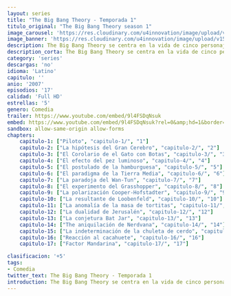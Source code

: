 ```yaml
---
layout: series
title: "The Big Bang Theory - Temporada 1"
titulo_original: "The Big Bang Theory season 1"
image_carousel: 'https://res.cloudinary.com/u4innovation/image/upload/v1561429446/big-bang-temporada1-min_hd7ox5.jpg'
image_banner: 'https://res.cloudinary.com/u4innovation/image/upload/v1561429447/big-bang-temporada1banner-min_rlp7il.jpg'
description: The Big Bang Theory se centra en la vida de cinco personajes que residen en Pasadena, California, los compañeros de piso Leonard Hofstadter y Sheldon Cooper; su vecina Penny, una guapa camarera que aspira a triunfar como actriz; y los amigos y compañeros de trabajo de Leonard y Sheldon (igual de friquis y socialmente inadaptados que ellos), el ingeniero mecánico Howard Wolowitz y el astrofísico Raj Koothrappali. El grado de "friquismo" y el intelecto de los cuatro chicos choca de forma cómica con las habilidades sociales y el sentido común de Penny.
description_corta: The Big Bang Theory se centra en la vida de cinco personajes que residen en Pasadena, California, los compañeros de piso Leonard Hofstadter y Sheldon Cooper; su vecina Penny, una guapa camarera que aspira a triunfar como actriz; y los amigos y compañeros de....
category: 'series'
descargas: 'no'
idioma: 'Latino'
capitulo: ''
anio: '2007'
episodios: '17'
calidad: 'Full HD'
estrellas: '5'
genero: Comedia
trailer: https://www.youtube.com/embed/9l4FSDqNsuk
embed: https://www.youtube.com/embed/9l4FSDqNsuk?rel=0&amp;hd=1&border=0&wmode=opaque&enablejsapi=1&modestbranding=1&controls=1&showinfo=1
sandbox: allow-same-origin allow-forms 
chapters:
    capitulo-1: ["Piloto", "capitulo-1/", "1"]
    capitulo-2: ["La hipótesis del Gran Cerebro", "capitulo-2/", "2"]
    capitulo-3: ["El Corolario de el Gato con Botas", "capitulo-3/", "3"]
    capitulo-4: ["El efecto del pez luminoso", "capitulo-4/", "4"]
    capitulo-5: ["El postulado de la hamburguesa", "capitulo-5/", "5"]
    capitulo-6: ["El paradigma de la Tierra Media", "capitulo-6/", "6"]
    capitulo-7: ["La paradoja del Wan-Tun", "capitulo-7/", "7"]
    capitulo-8: ["El experimento del Grasshopper", "capitulo-8/", "8"]
    capitulo-9: ["La polarización Cooper-Hofstadter", "capitulo-9/", "9"]
    capitulo-10: ["La resultante de Loobenfeld", "capitulo-10/", "10"]
    capitulo-11: ["La anomalía de la masa de tortitas", "capitulo-11/", "11"]
    capitulo-12: ["La dualidad de Jerusalén", "capitulo-12/", "12"]
    capitulo-13: ["La conjetura Bat Jar", "capitulo-13/", "13"]
    capitulo-14: ["The aniquilación de Nerdvana", "capitulo-14/", "14"]
    capitulo-15: ["La indeterminación de la chuleta de cerdo", "capitulo-15/", "15"]
    capitulo-16: ["Reacción al cacahuete", "capitulo-16/", "16"]
    capitulo-17: ["Factor Mandarina", "capitulo-17/", "17"]

clasificacion: '+5'
tags:
- Comedia
twitter_text: The Big Bang Theory - Temporada 1
introduction: The Big Bang Theory se centra en la vida de cinco personajes que residen en Pasadena, California, los compañeros de piso Leonard Hofstadter y Sheldon Cooper; su vecina Penny, una guapa camarera que aspira a triunfar como actriz; y los amigos y compañeros de....
---
```












